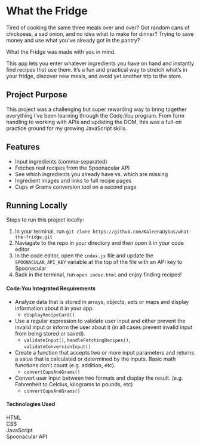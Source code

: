 # What the Fridge

Tired of cooking the same three meals over and over? Got random cans of chickpeas, a sad onion, and no idea what to make for dinner? Trying to save money and use what you’ve already got in the pantry?

What the Fridge was made with you in mind.

This app lets you enter whatever ingredients you have on hand and instantly find recipes that use them. It’s a fun and practical way to stretch what’s in your fridge, discover new meals, and avoid yet another trip to the store.

## Project Purpose
This project was a challenging but super rewarding way to bring together everything I’ve been learning through the Code:You program. From form handling to working with APIs and updating the DOM, this was a full-on practice ground for my growing JavaScript skills.

## Features
- Input ingredients (comma-separated)
- Fetches real recipes from the Spoonacular API
- See which ingredients you already have vs. which are missing
- Ingredient images and links to full recipe pages
- Cups ⇄ Grams conversion tool on a second page

## Running Locally

Steps to run this project locally:
1) In your terminal, run `git clone https://github.com/KaleenaDybas/what-the-fridge.git`
2) Naviagate to the repo in your directory and then open it in your code editor
3) In the code editor, open the `index.js` file and update the `SPOONACULAR_API_KEY` variable at the top of the file with an API key to Spoonacular
4) Back in the terminal, run `open index.html` and enjoy finding recipes!

#### Code:You Integrated Requirements
- Analyze data that is stored in arrays, objects, sets or maps and display information about it in your app.
  - `displayRecipeCard()`
- Use a regular expression to validate user input and either prevent the invalid input or inform the user about it (in all cases prevent invalid input from being stored or saved).
  - `validateInput()`, `handleFetchingRecipes()`, `validateConversionInput()`
- Create a function that accepts two or more input parameters and returns a value that is calculated or determined by the inputs.  Basic math functions don’t count (e.g. addition, etc).
  - `convertCupsAndGrams()`
- Convert user input between two formats and display the result. (e.g. Fahrenheit to Celcius, kilograms to pounds, etc)
  - `convertCupsAndGrams()`

#### Technologies Used
HTML \
CSS \
JavaScript \
Spoonacular API
